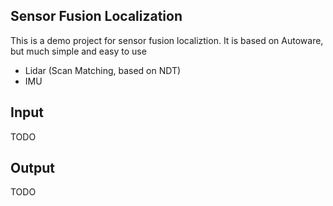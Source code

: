 ## Sensor Fusion Localization

This is a demo project for sensor fusion localiztion. It is based on Autoware, but much simple and easy to use

* Lidar (Scan Matching, based on NDT)
* IMU

## Input
TODO
## Output
TODO